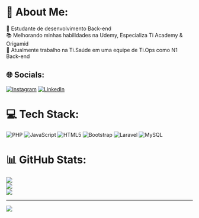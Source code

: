 # 💫 About Me:
🚧 Estudante de desenvolvimento Back-end<br>
📚 Melhorando minhas habilidades na Udemy, Especializa Ti Academy & Origamid<br>
🚀 Atualmente trabalho na Ti.Saúde em uma equipe de Ti.Ops como N1 Back-end<br>


## 🌐 Socials:
[![Instagram](https://img.shields.io/badge/Instagram-%23E4405F.svg?logo=Instagram&logoColor=white)](https://www.instagram.com/vandomax/) [![LinkedIn](https://img.shields.io/badge/LinkedIn-%230077B5.svg?logo=linkedin&logoColor=white)](https://www.linkedin.com/in/vanderssonmax/) 

# 💻 Tech Stack:
![PHP](https://img.shields.io/badge/php-%23777BB4.svg?style=flat&logo=php&logoColor=white) ![JavaScript](https://img.shields.io/badge/javascript-%23323330.svg?style=flat&logo=javascript&logoColor=%23F7DF1E) ![HTML5](https://img.shields.io/badge/html5-%23E34F26.svg?style=flat&logo=html5&logoColor=white) ![Bootstrap](https://img.shields.io/badge/bootstrap-%23563D7C.svg?style=flat&logo=bootstrap&logoColor=white) ![Laravel](https://img.shields.io/badge/laravel-%23FF2D20.svg?style=flat&logo=laravel&logoColor=white) ![MySQL](https://img.shields.io/badge/mysql-%2300f.svg?style=flat&logo=mysql&logoColor=white)
# 📊 GitHub Stats:
![](https://github-readme-stats.vercel.app/api?username=vandomax&theme=dark&hide_border=true&include_all_commits=false&count_private=false)<br/>
![](https://github-readme-streak-stats.herokuapp.com/?user=vandomax&theme=dark&hide_border=true)<br/>
![](https://github-readme-stats.vercel.app/api/top-langs/?username=vandomax&theme=dark&hide_border=true&include_all_commits=false&count_private=false&layout=compact)

---
[![](https://visitcount.itsvg.in/api?id=vandomax&icon=3&color=0)](https://visitcount.itsvg.in)

<!-- Proudly created with GPRM ( https://gprm.itsvg.in ) -->
